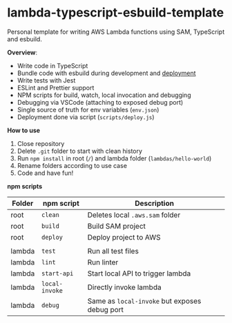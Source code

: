 # lambda-typescript-esbuild-template

Personal template for writing AWS Lambda functions using SAM, TypeScript and esbuild.

**Overview**:

- Write code in TypeScript
- Bundle code with esbuild during development and [deployment](https://docs.aws.amazon.com/serverless-application-model/latest/developerguide/serverless-sam-cli-using-build-typescript.html)
- Write tests with Jest
- ESLint and Prettier support
- NPM scripts for build, watch, local invocation and debugging
- Debugging via VSCode (attaching to exposed debug port)
- Single source of truth for env variables (`env.json`)
- Deployment done via script (`scripts/deploy.js`)

**How to use**

1. Close repository
2. Delete `.git` folder to start with clean history
3. Run `npm install` in root (`/`) and lambda folder (`lambdas/hello-world`)
4. Rename folders according to use case
5. Code and have fun!

**npm scripts**

| Folder | npm script     | Description                                   |
| ------ | -------------- | --------------------------------------------- |
| root   | `clean`        | Deletes local `.aws.sam` folder               |
| root   | `build`        | Build SAM project                             |
| root   | `deploy`       | Deploy project to AWS                         |
|        |                |
| lambda | `test`         | Run all test files                            |
| lambda | `lint`         | Run linter                                    |
| lambda | `start-api`    | Start local API to trigger lambda             |
| lambda | `local-invoke` | Directly invoke lambda                        |
| lambda | `debug`        | Same as `local-invoke` but exposes debug port |

